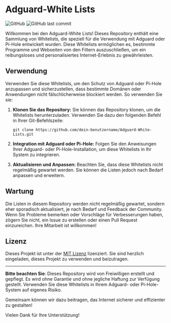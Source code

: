 # Adguard-White Lists

![GitHub](https://img.shields.io/github/license/ThoKo0406/Adguard-White-Lists)
![GitHub last commit](https://img.shields.io/github/last-commit/ThoKo0406/Adguard-White-Lists)

Willkommen bei den Adguard-White Lists! Dieses Repository enthält eine Sammlung von Whitelists, die speziell für die Verwendung mit Adguard oder Pi-Hole entwickelt wurden. Diese Whitelists ermöglichen es, bestimmte Programme und Webseiten von den Filtern auszuschließen, um ein reibungsloses und personalisiertes Internet-Erlebnis zu gewährleisten.

## Verwendung

Verwenden Sie diese Whitelists, um den Schutz von Adguard oder Pi-Hole anzupassen und sicherzustellen, dass bestimmte Domänen oder Anwendungen nicht fälschlicherweise blockiert werden. So verwenden Sie sie:

1. **Klonen Sie das Repository:** Sie können das Repository klonen, um die Whitelists herunterzuladen. Verwenden Sie dazu den folgenden Befehl in Ihrer Git-Befehlszeile:

    ```shell
    git clone https://github.com/dein-benutzername/Adguard-White-Lists.git
    ```

2. **Integration mit Adguard oder Pi-Hole:** Folgen Sie den Anweisungen Ihrer Adguard- oder Pi-Hole-Installation, um diese Whitelists in Ihr System zu integrieren.

3. **Aktualisieren und Anpassen:** Beachten Sie, dass diese Whitelists nicht regelmäßig gewartet werden. Sie können die Listen jedoch nach Bedarf anpassen und erweitern.

## Wartung

Die Listen in diesem Repository werden nicht regelmäßig gewartet, sondern eher sporadisch aktualisiert, je nach Bedarf und Feedback der Community. Wenn Sie Probleme bemerken oder Vorschläge für Verbesserungen haben, zögern Sie nicht, ein Issue zu erstellen oder einen Pull Request einzureichen. Ihre Mitarbeit ist willkommen!

## Lizenz

Dieses Projekt ist unter der [MIT Lizenz](LICENSE) lizenziert. Sie sind herzlich eingeladen, dieses Projekt zu verwenden und beizutragen.

---

**Bitte beachten Sie**: Dieses Repository wird von Freiwilligen erstellt und gepflegt. Es wird ohne Garantie und ohne jegliche Haftung zur Verfügung gestellt. Verwenden Sie diese Whitelists in Ihrem Adguard- oder Pi-Hole-System auf eigenes Risiko.

Gemeinsam können wir dazu beitragen, das Internet sicherer und effizienter zu gestalten!

Vielen Dank für Ihre Unterstützung!
